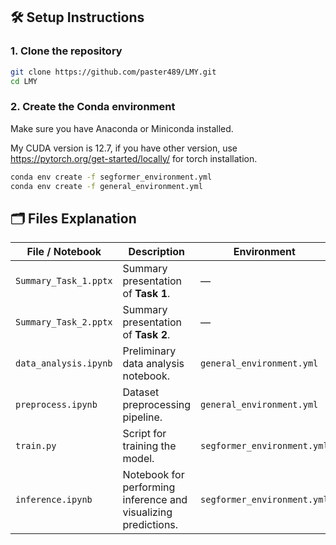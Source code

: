 ## 🛠️ Setup Instructions

### 1. Clone the repository

```bash
git clone https://github.com/paster489/LMY.git
cd LMY
```

### 2. Create the Conda environment

Make sure you have Anaconda or Miniconda installed. 

My CUDA version is 12.7, if you have other version, use https://pytorch.org/get-started/locally/ for torch installation.

```bash
conda env create -f segformer_environment.yml
conda env create -f general_environment.yml
```

## 🗂️ Files Explanation

| File / Notebook       | Description                                                    | Environment                 |
| --------------------- | -------------------------------------------------------------- | --------------------------- |
| `Summary_Task_1.pptx` | Summary presentation of **Task 1**.                            | —                           |
| `Summary_Task_2.pptx` | Summary presentation of **Task 2**.                            | —                           |
| `data_analysis.ipynb` | Preliminary data analysis notebook.                            | `general_environment.yml`   |
| `preprocess.ipynb`    | Dataset preprocessing pipeline.                                | `general_environment.yml`   |
| `train.py`            | Script for training the model.                                 | `segformer_environment.yml` |
| `inference.ipynb`     | Notebook for performing inference and visualizing predictions. | `segformer_environment.yml` |

